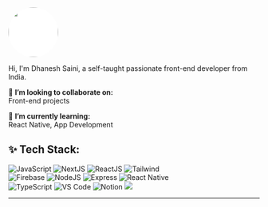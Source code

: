 <img width="100" height="100" style="background:white;border-radius:50%"  src="https://github.com/dhaneshsaini.png" />

Hi, I'm Dhanesh Saini, a self-taught passionate front-end developer from India.

🚩 __I’m looking to collaborate on:__<br/>
Front-end projects

🌱 __I’m currently learning:__<br/>
React Native, App Development

## ✨ Tech Stack:

![JavaScript](https://img.shields.io/badge/JavaScript-F7DF1E?style=for-the-badge&logo=Javascript&logoColor=black)
![NextJS](https://img.shields.io/badge/NextJS-000000?style=for-the-badge&logo=next.js&logoColor=white)
![ReactJS](https://img.shields.io/badge/ReactJS-white?style=for-the-badge&logo=react&logoColor=61DAFB)
![Tailwind](https://img.shields.io/badge/TailwindCSS-06B6D4?style=for-the-badge&logo=tailwindcss&logoColor=white)<br/>
![Firebase](https://img.shields.io/badge/firebase-DD2C00?style=for-the-badge&logo=firebase&logoColor=white)
![NodeJS](https://img.shields.io/badge/nodejs-5FA04E?style=for-the-badge&logo=node.js&logoColor=white)
![Express](https://img.shields.io/badge/express-000?style=for-the-badge&logo=express&logoColor=white)
![React Native](https://img.shields.io/badge/React_Native-1283a7?style=for-the-badge&logo=react&logoColor=white)<br/>
![TypeScript](https://img.shields.io/badge/TypeScript-3178C6?style=for-the-badge&logo=typescript&logoColor=white)
![VS Code](https://img.shields.io/badge/vscode-007ACC?style=for-the-badge&logo=visualstudiocode&logoColor=white)
![Notion](https://img.shields.io/badge/notion-black?style=for-the-badge&logo=notion&logoColor=white)
![](https://visitcount.itsvg.in/api?id=dhaneshsaini&label=Profile%20Views&color=12&icon=8&pretty=false)

---